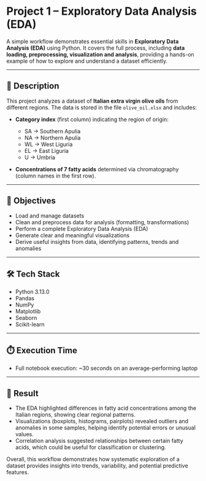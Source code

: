 # Project 1 – Exploratory Data Analysis (EDA)

A simple workflow demonstrates essential skills in **Exploratory Data Analysis (EDA)** using Python. It covers the full process, including **data loading, preprocessing, visualization and analysis**, providing a hands-on example of how to explore and understand a dataset efficiently.

---

## 📝 Description

This project analyzes a dataset of **Italian extra virgin olive oils** from different regions.
The data is stored in the file `olive_oil.xlsx` and includes:

- **Category index** (first column) indicating the region of origin:  
  - SA → Southern Apulia  
  - NA → Northern Apulia  
  - WL → West Liguria  
  - EL → East Liguria 
  - U  → Umbria

- **Concentrations of 7 fatty acids** determined via chromatography (column names in the first row).

---

## 🎯 Objectives

- Load and manage datasets
- Clean and preprocess data for analysis (formatting, transformations)
- Perform a complete Exploratory Data Analysis (EDA)
- Generate clear and meaningful visualizations
- Derive useful insights from data, identifying patterns, trends and anomalies

---

## 🛠️ Tech Stack
- Python 3.13.0
- Pandas
- NumPy
- Matplotlib
- Seaborn
- Scikit-learn

---

## ⏱️ Execution Time

- Full notebook execution: ~30 seconds on an average-performing laptop

---

## 🚀 Result  

- The EDA highlighted differences in fatty acid concentrations among the Italian regions, showing clear regional patterns.
- Visualizations (boxplots, histograms, pairplots) revealed outliers and anomalies in some samples, helping identify potential errors or unusual values.
- Correlation analysis suggested relationships between certain fatty acids, which could be useful for classification or clustering.

Overall, this workflow demonstrates how systematic exploration of a dataset provides insights into trends, variability, and potential predictive features.
